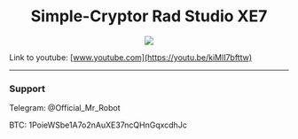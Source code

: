 <h1 align="center">Simple-Cryptor Rad Studio XE7</h1>

<p align="center">
	<img src="https://i.postimg.cc/2jw93fcB/4.png" />
</p>

Link to youtube: [www.youtube.com](https://youtu.be/kiMlI7bfttw)

-------

### Support
Telegram: @Official_Mr_Robot

BTC: 1PoieWSbe1A7o2nAuXE37ncQHnGqxcdhJc
